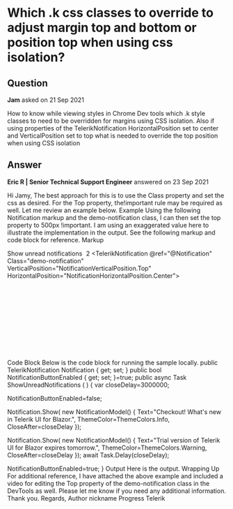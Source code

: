 # Which .k css classes to override to adjust margin top and bottom or position top when using css isolation?

## Question

**Jam** asked on 21 Sep 2021

How to know while viewing styles in Chrome Dev tools which .k style classes to need to be overridden for margins using CSS isolation. Also if using properties of the TelerikNotification HorizontalPosition set to center and VerticalPosition set to top what is needed to override the top position when using CSS isolation

## Answer

**Eric R | Senior Technical Support Engineer** answered on 23 Sep 2021

Hi Jamy, The best approach for this is to use the Class property and set the css as desired. For the Top property, the!important rule may be required as well. Let me review an example below. Example Using the following Notification markup and the demo-notification class, I can then set the top property to 500px !important. I am using an exaggerated value here to illustrate the implementation in the output. See the following markup and code block for reference. Markup <style>.demo-notification { position: absolute; top: 500px!important; }.demo-notification.k-notification { width: 420px;
} #demo-runner { height: 400px;
}.notification-parent { position: relative; height: 250px;
}.k-badge { margin-left: 5px;
}.k-notification-container { margin: 6px 0;
} </style> <div class="notification-parent"> <TelerikButton Icon="notification" Enabled="@NotificationButtonEnabled" OnClick="@ShowUnreadNotifications"> Show unread notifications <span class="k-badge k-badge-solid k-badge-primary k-badge-md k-badge-rectangle k-badge-inline"> 2 </span> </TelerikButton> <TelerikNotification @ref="@Notification" Class="demo-notification" VerticalPosition="NotificationVerticalPosition.Top" HorizontalPosition="NotificationHorizontalPosition.Center"> </TelerikNotification> </div> Code Block Below is the code block for running the sample locally. public TelerikNotification Notification { get; set; } public bool NotificationButtonEnabled { get; set; }=true; public async Task ShowUnreadNotifications ( ) { var closeDelay=3000000;

NotificationButtonEnabled=false;

Notification.Show( new NotificationModel()
{
Text="Checkout! What's new in Telerik UI for Blazor.",
ThemeColor=ThemeColors.Info,
CloseAfter=closeDelay
});

Notification.Show( new NotificationModel()
{
Text="Trial version of Telerik UI for Blazor expires tomorrow.",
ThemeColor=ThemeColors.Warning,
CloseAfter=closeDelay
}); await Task.Delay(closeDelay);

NotificationButtonEnabled=true;
} Output Here is the output. Wrapping Up For additional reference, I have attached the above example and included a video for editing the Top property of the demo-notification class in the DevTools as well. Please let me know if you need any additional information. Thank you. Regards, Author nickname Progress Telerik
